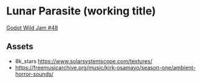 # Lunar Parasite (working title)

[Godot Wild Jam #48](https://itch.io/jam/godot-wild-jam-48)

## Assets

 - 8k_stars https://www.solarsystemscope.com/textures/ 
 - https://freemusicarchive.org/music/kirk-osamayo/season-one/ambient-horror-sounds/
 
 
